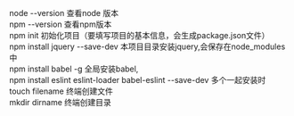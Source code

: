 node --version  查看node 版本  
npm --version   查看npm版本  
npm init 初始化项目（要填写项目的基本信息，会生成package.json文件）    
npm install jquery --save-dev 本项目目录安装jquery,会保存在node_modules中     
npm install babel -g 全局安装babel,  
 npm install eslint eslint-loader babel-eslint --save-dev 多个一起安装时   
touch filename 终端创建文件    
mkdir dirname 终端创建目录    



















